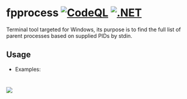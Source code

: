# fpprocess [![CodeQL](https://github.com/Papishushi/fpprocess/actions/workflows/codeql-analysis.yml/badge.svg)](https://github.com/Papishushi/fpprocess/actions/workflows/codeql-analysis.yml) [![.NET](https://github.com/Papishushi/fpprocess/actions/workflows/dotnet.yml/badge.svg)](https://github.com/Papishushi/fpprocess/actions/workflows/dotnet.yml)
Terminal tool targeted for Windows, its purpose is  to find the full list of parent processes based on supplied PIDs by stdin.
## Usage
* Examples:
<h1 align="left"><a href="https://git.io/typing-svg"><img src="https://readme-typing-svg.herokuapp.com?duration=5000&width=500&font=VT323&color=FFFFFF&center=true&lines=>+fpprocess+20560;>+fpprocess+20560+0+4+160+1624"></a></h1>

